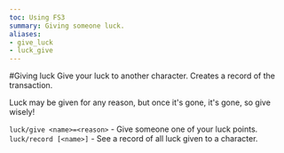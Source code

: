 ```yaml
---
toc: Using FS3
summary: Giving someone luck.
aliases:
- give_luck
- luck_give
---
```

#Giving luck
Give your luck to another character. Creates a record of the transaction.

Luck may be given for any reason, but once it's gone, it's gone, so give wisely!

`luck/give <name>=<reason>` - Give someone one of your luck points.
`luck/record [<name>]` - See a record of all luck given to a character.
